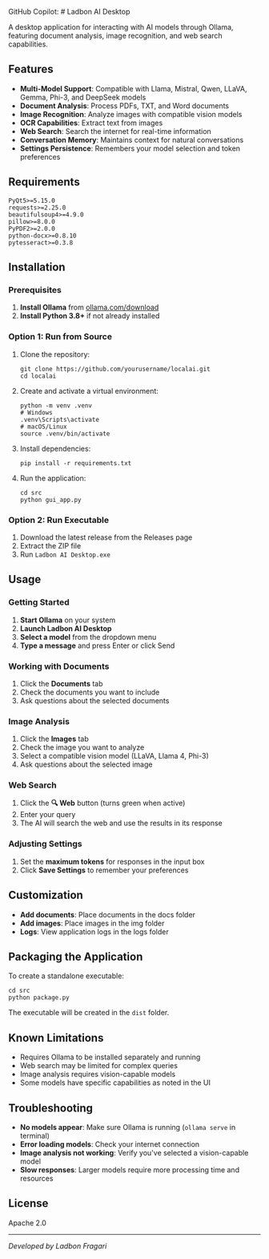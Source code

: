 GitHub Copilot: # Ladbon AI Desktop

A desktop application for interacting with AI models through Ollama, featuring document analysis, image recognition, and web search capabilities.

## Features

- **Multi-Model Support**: Compatible with Llama, Mistral, Qwen, LLaVA, Gemma, Phi-3, and DeepSeek models
- **Document Analysis**: Process PDFs, TXT, and Word documents
- **Image Recognition**: Analyze images with compatible vision models
- **OCR Capabilities**: Extract text from images
- **Web Search**: Search the internet for real-time information
- **Conversation Memory**: Maintains context for natural conversations
- **Settings Persistence**: Remembers your model selection and token preferences

## Requirements

```
PyQt5>=5.15.0
requests>=2.25.0
beautifulsoup4>=4.9.0 
pillow>=8.0.0
PyPDF2>=2.0.0
python-docx>=0.8.10
pytesseract>=0.3.8
```

## Installation

### Prerequisites

1. **Install Ollama** from [ollama.com/download](https://ollama.com/download)
2. **Install Python 3.8+** if not already installed

### Option 1: Run from Source

1. Clone the repository:
   ```
   git clone https://github.com/yourusername/localai.git
   cd localai
   ```

2. Create and activate a virtual environment:
   ```
   python -m venv .venv
   # Windows
   .venv\Scripts\activate
   # macOS/Linux
   source .venv/bin/activate
   ```

3. Install dependencies:
   ```
   pip install -r requirements.txt
   ```

4. Run the application:
   ```
   cd src
   python gui_app.py
   ```

### Option 2: Run Executable

1. Download the latest release from the Releases page
2. Extract the ZIP file
3. Run `Ladbon AI Desktop.exe`

## Usage

### Getting Started

1. **Start Ollama** on your system
2. **Launch Ladbon AI Desktop**
3. **Select a model** from the dropdown menu
4. **Type a message** and press Enter or click Send

### Working with Documents

1. Click the **Documents** tab
2. Check the documents you want to include
3. Ask questions about the selected documents

### Image Analysis

1. Click the **Images** tab
2. Check the image you want to analyze
3. Select a compatible vision model (LLaVA, Llama 4, Phi-3)
4. Ask questions about the selected image

### Web Search

1. Click the **🔍 Web** button (turns green when active)
2. Enter your query
3. The AI will search the web and use the results in its response

### Adjusting Settings

1. Set the **maximum tokens** for responses in the input box
2. Click **Save Settings** to remember your preferences

## Customization

- **Add documents**: Place documents in the docs folder
- **Add images**: Place images in the img folder
- **Logs**: View application logs in the logs folder

## Packaging the Application

To create a standalone executable:

```
cd src
python package.py
```

The executable will be created in the `dist` folder.

## Known Limitations

- Requires Ollama to be installed separately and running
- Web search may be limited for complex queries
- Image analysis requires vision-capable models
- Some models have specific capabilities as noted in the UI

## Troubleshooting

- **No models appear**: Make sure Ollama is running (`ollama serve` in terminal)
- **Error loading models**: Check your internet connection
- **Image analysis not working**: Verify you've selected a vision-capable model
- **Slow responses**: Larger models require more processing time and resources

## License

Apache 2.0

---

*Developed by Ladbon Fragari*